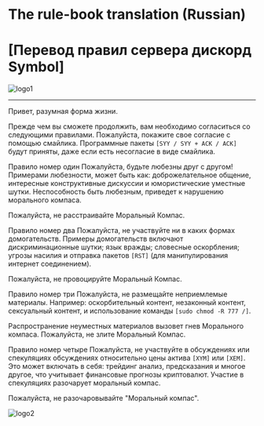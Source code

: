 # The rule-book translation (Russian)
# [Перевод правил сервера дискорд Symbol]

![logo1](https://i.imgur.com/dtTs1Pz.gif)

---

Привет, разумная форма жизни.

Прежде чем вы сможете продолжить, вам необходимо согласиться со следующими правилами. Пожалуйста, покажите свое согласие с помощью смайлика. Программные пакеты `[SYY / SYY + ACK / ACK]` будут приняты, даже если есть несогласие в виде смайлика.

Правило номер один
Пожалуйста, будьте любезны друг с другом! Примерами любезности, может быть как: доброжелательное общение, интересные конструктивные дискуссии и юмористические уместные шутки. Неспособность быть любезным, приведет к нарушению морального компаса.

Пожалуйста, не расстраивайте Моральный Компас.

Правило номер два
Пожалуйста, не участвуйте ни в каких формах домогательств. Примеры домогательств включают дискриминационные шутки; язык вражды; словесные оскорбления; угрозы насилия и отправка пакетов `[RST]` (для манипулирования интернет соединением).

Пожалуйста, не провоцируйте Моральный Компас.

Правило номер три
Пожалуйста, не размещайте неприемлемые материалы. Например: оскорбительный контент, незаконный контент, сексуальный контент, и использование команды `[sudo chmod -R 777 /]`.

Распространение неуместных материалов вызовет гнев Морального компаса. Пожалуйста, не злите Моральный Компас.

Правило номер четыре
Пожалуйста, не участвуйте в обсуждениях или спекуляциях обсуждениях относительно цены актива `[XYM]` или `[XEM]`. Это может включать в себя: трейдинг анализ, предсказания и многое другое, что учитывает финансовые прогнозы криптовалют. Участие в спекуляциях разочарует моральный компас.

Пожалуйста, не разочаровывайте "Моральный компас".

![logo2](https://i.imgur.com/KH2aUya.png)




